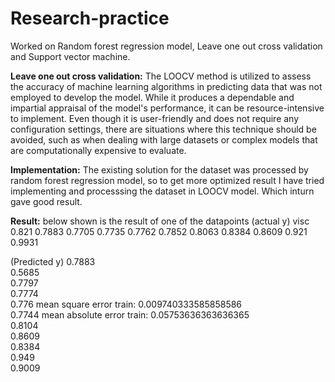 # Research-practice
Worked on Random forest regression model, Leave one out cross validation and Support vector machine.


**Leave one out cross validation:**
The LOOCV method is utilized to assess the accuracy of machine learning algorithms in predicting data that was not employed to develop the model. 
While it produces a dependable and impartial appraisal of the model's performance, it can be resource-intensive to implement. Even though it is 
user-friendly and does not require any configuration settings, there are situations where this technique should be avoided, such as when dealing 
with large datasets or complex models that are computationally expensive to evaluate.

**Implementation:**
The existing solution for the dataset was processed by random forest regression model, so to get more optimized result I have tried implementing and processsing
the dataset in LOOCV model. Which inturn gave good result.

**Result:**
below shown is the result of one of the datapoints
(actual y)
visc
0.821
0.7883
0.7705
0.7735
0.7762
0.7852
0.8063
0.8384
0.8609
0.921
0.9931

(Predicted y)
0.7883					
0.5685					
0.7797					
0.7774					
0.776	   mean square error train: 0.009740333585858586				
0.7744	 mean absolute error train: 0.05753636363636365				
0.8104					
0.8609					
0.8384					
0.949					
0.9009					






